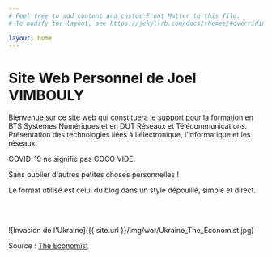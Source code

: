 ```yaml
---
# Feel free to add content and custom Front Matter to this file.
# To modify the layout, see https://jekyllrb.com/docs/themes/#overriding-theme-defaults

layout: home
---
```

<h1>Site Web Personnel de Joel VIMBOULY</h1>

Bienvenue sur ce site web qui constituera le support pour la formation en BTS Systèmes Numériques et en DUT Réseaux et Télécommunications. Présentation des technologies liées à l'électronique, l'informatique et les réseaux.
<p>COVID-19 ne signifie pas COCO VIDE.</p>
Sans oublier d'autres petites choses personnelles !

Le format utilisé est celui du blog dans un style dépouillé, simple et direct.
<!---
[![Black Lives Matters]({{ site.url }}/img/blm.png)](https://blacklivesmatter.com/){:target="_blank" }
--->
<br>
<br/>
<!---
<span style="color: #ff1aff">***Partant pour un sourire !***</span>
![Un sourire pour 2021]({{ site.url }}/img/smiley-1691280_1280.jpg)
--->
<!---
<span style="color: #ff1aff">***Partant pour un sourire de Saint Leu !***</span>
![Un sourire pour 2021]({{ site.url }}/img/Smile/ball-1845546_640.jpg)
<br>
--->
<!---
Image libre de droits : <a href="https://pixabay.com/fr/users/geralt-9301/?utm_source=link-attribution&amp;utm_medium=referral&amp;utm_campaign=image&amp;utm_content=1691280">Gerd Altmann</a> de <a href="https://pixabay.com/fr/?utm_source=link-attribution&amp;utm_medium=referral&amp;utm_campaign=image&amp;utm_content=1691280">Pixabay</a>
--->
<!---
Image libre de droits : <a href="https://pixabay.com/fr/users/pexels-2286921/?utm_source=link-attribution&amp;utm_medium=referral&amp;utm_campaign=image&amp;utm_content=1845546" target="_blank">Pexels</a> de <a href="https://pixabay.com/fr/?utm_source=link-attribution&amp;utm_medium=referral&amp;utm_campaign=image&amp;utm_content=1845546" target="_blank">Pixabay</a>
--->

![Invasion de l'Ukraine]({{ site.url }}/img/war/Ukraine_The_Economist.jpg)

Source : <a href="https://www.economist.com/leaders/2022/03/05/when-vladimir-putin-escalates-his-war-the-world-must-meet-him" target="_blank">The Economist</a> 